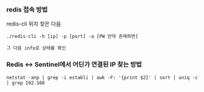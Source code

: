### redis 접속 방법 

redis-cli 위치 찾은 다음

```
./redis-cli -h [ip] -p [port] -a [PW 만약 존재하면]

그 다음 info로 상태를 확인

```

### Redis <-> Sentinel에서 어딘가 연결된  IP 찾는 방법

```
netstat -anp | grep -i establi | awk -F: '{print $2}' | sort | uniq -c | grep 192.168
```
